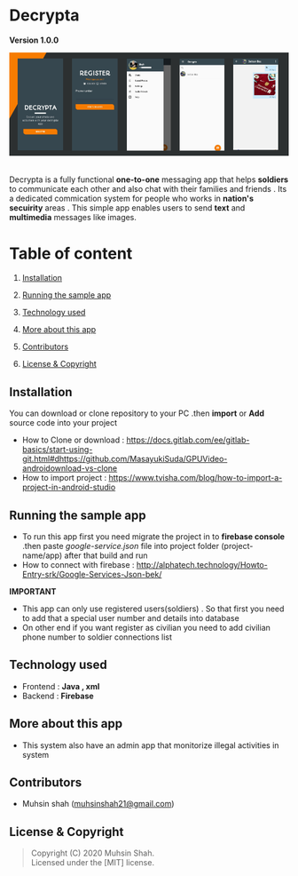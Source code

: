 # Decrypta

**Version 1.0.0**

<div>
<img src="Screenshots/app_banner.jpg" > 
</div>

<br>

Decrypta is a fully functional <b>one-to-one</b> messaging app that helps <b>soldiers</b> to communicate each other and also chat with their families and friends . Its a dedicated commication system for people who works in <b>nation's secuirity</b> areas . This simple app enables users to send <b>text</b> and <b>multimedia</b> messages like images.

# Table of content 

1. [Installation](#Installation)

2. [Running the sample app](#Running-the-sample-app)

3. [Technology used](#Technology-used)

4. [More about this app](#More-about-this-app)

5. [Contributors](#Contributors)

6. [License & Copyright](#License-&-Copyright)

## Installation

You can download or clone repository to your PC .then <b>import</b> or <b>Add</b> source code into your project 
* How to Clone or download : <https://docs.gitlab.com/ee/gitlab-basics/start-using-git.html#dhttps://github.com/MasayukiSuda/GPUVideo-androidownload-vs-clone>
* How to import project : <https://www.tvisha.com/blog/how-to-import-a-project-in-android-studio>

## Running the sample app

 * To run this app first you need migrate the project in to <b>firebase console</b> .then paste <i>google-service.json</i> file into project folder (project-name/app) 
after that build and run  
 * How to connect with firebase : <http://alphatech.technology/Howto-Entry-srk/Google-Services-Json-bek/>
 
**IMPORTANT** 

   * This app can only use registered users(soldiers) . So that first you need to add that a special user number and details into database
   * On other end if you want register as civilian you need to add civilian phone number to soldier connections list

## Technology used

- Frontend : <b>Java , xml </b>
- Backend : <b>Firebase</b>

## More about this app

- This system also have an admin app that monitorize illegal activities in system  

## Contributors

- Muhsin shah (<muhsinshah21@gmail.com>)

## License & Copyright 
> Copyright (C) 2020 Muhsin Shah.  
> Licensed under the [MIT] license.  

